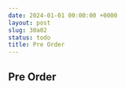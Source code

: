 ```yaml
---
date: 2024-01-01 00:00:00 +0000
layout: post
slug: 30a02
status: todo
title: Pre Order
---
```


## Pre Order